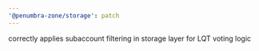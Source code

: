 ```yaml
---
'@penumbra-zone/storage': patch
---
```


correctly applies subaccount filtering in storage layer for LQT voting logic
